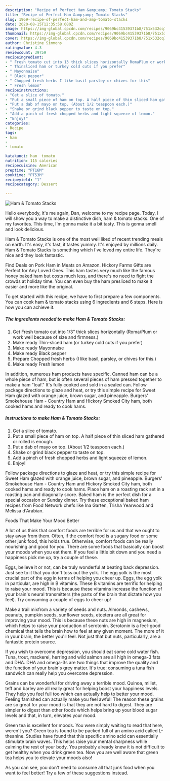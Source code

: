 ```yaml
---
description: "Recipe of Perfect Ham &amp;amp; Tomato Stacks"
title: "Recipe of Perfect Ham &amp;amp; Tomato Stacks"
slug: 1969-recipe-of-perfect-ham-and-amp-tomato-stacks
date: 2020-08-15T12:35:58.080Z
image: https://img-global.cpcdn.com/recipes/9069bc41539371b8/751x532cq70/ham-tomato-stacks-recipe-main-photo.jpg
thumbnail: https://img-global.cpcdn.com/recipes/9069bc41539371b8/751x532cq70/ham-tomato-stacks-recipe-main-photo.jpg
cover: https://img-global.cpcdn.com/recipes/9069bc41539371b8/751x532cq70/ham-tomato-stacks-recipe-main-photo.jpg
author: Christine Simmons
ratingvalue: 4.3
reviewcount: 39759
recipeingredient:
- " Fresh tomato cut into 13 thick slices horizontally RomaPlum or work well because of size and firmness"
- " Thinsliced ham or turkey cold cuts if you prefer"
- " Mayonnaise"
- " Black pepper"
- " Chopped fresh herbs I like basil parsley or chives for this"
- " Fresh lemon"
recipeinstructions:
- "Get a slice of tomato."
- "Put a small piece of ham on top. A half piece of thin sliced ham gathered or rolled is enough."
- "Put a dab of mayo on top. (About 1/2 teaspoon each.)"
- "Shake or grind black pepper to taste on top."
- "Add a pinch of fresh chopped herbs and light squeeze of lemon."
- "Enjoy!"
categories:
- Recipe
tags:
- ham
- 
- tomato

katakunci: ham  tomato 
nutrition: 115 calories
recipecuisine: American
preptime: "PT16M"
cooktime: "PT53M"
recipeyield: "1"
recipecategory: Dessert

---
```



![Ham &amp; Tomato Stacks](https://img-global.cpcdn.com/recipes/9069bc41539371b8/751x532cq70/ham-tomato-stacks-recipe-main-photo.jpg)

Hello everybody, it's me again, Dan, welcome to my recipe page. Today, I will show you a way to make a distinctive dish, ham &amp; tomato stacks. One of my favorites. This time, I'm gonna make it a bit tasty. This is gonna smell and look delicious.

Ham &amp; Tomato Stacks is one of the most well liked of recent trending meals on earth. It's easy, it's fast, it tastes yummy. It's enjoyed by millions daily. Ham &amp; Tomato Stacks is something which I've loved my entire life. They're nice and they look fantastic.

Find Deals on Pork Ham in Meats on Amazon. Hickory Farms Gifts are Perfect for Any Loved Ones. This ham tastes very much like the famous honey baked ham but costs much less, and there&#39;s no need to fight the crowds at holiday time. You can even buy the ham presliced to make it easier and more like the original.


To get started with this recipe, we have to first prepare a few components. You can cook ham &amp; tomato stacks using 6 ingredients and 6 steps. Here is how you can achieve it.

<!--inarticleads1-->

##### The ingredients needed to make Ham &amp; Tomato Stacks:

1. Get  Fresh tomato cut into 1/3” thick slices horizontally (Roma/Plum or work well because of size and firmness.)
1. Make ready  Thin-sliced ham (or turkey cold cuts if you prefer)
1. Make ready  Mayonnaise
1. Make ready  Black pepper
1. Prepare  Chopped fresh herbs (I like basil, parsley, or chives for this.)
1. Make ready  Fresh lemon


In addition, numerous ham products have specific. Canned ham can be a whole piece of ham, but is often several pieces of ham pressed together to make a ham &#34;loaf.&#34; It&#39;s fully cooked and sold in a sealed can. Follow package directions to glaze and heat, or try this simple recipe for Sweet Ham glazed with orange juice, brown sugar, and pineapple. Burgers&#39; Smokehouse Ham - Country Ham and Hickory Smoked City ham, both cooked hams and ready to cook hams. 

<!--inarticleads2-->

##### Instructions to make Ham &amp; Tomato Stacks:

1. Get a slice of tomato.
1. Put a small piece of ham on top. A half piece of thin sliced ham gathered or rolled is enough.
1. Put a dab of mayo on top. (About 1/2 teaspoon each.)
1. Shake or grind black pepper to taste on top.
1. Add a pinch of fresh chopped herbs and light squeeze of lemon.
1. Enjoy!


Follow package directions to glaze and heat, or try this simple recipe for Sweet Ham glazed with orange juice, brown sugar, and pineapple. Burgers&#39; Smokehouse Ham - Country Ham and Hickory Smoked City ham, both cooked hams and ready to cook hams. Place ham on a roasting rack set in a roasting pan and diagonally score. Baked ham is the perfect dish for a special occasion or Sunday dinner. Try these exceptional baked ham recipes from Food Network chefs like Ina Garten, Trisha Yearwood and Melissa d&#39;Arabian. 

Foods That Make Your Mood Better


A lot of us think that comfort foods are terrible for us and that we ought to stay away from them. Often, if the comfort food is a sugary food or some other junk food, this holds true. Otherwise, comfort foods can be really nourishing and good for you. There are some foods that basically can boost your moods when you eat them. If you feel a little bit down and you need a happiness pick me up, try a couple of these.

Eggs, believe it or not, can be truly wonderful at beating back depression. Just see to it that you don't toss out the yolk. The egg yolk is the most crucial part of the egg in terms of helping you cheer up. Eggs, the egg yolk in particular, are high in B vitamins. These B vitamins are terrific for helping to raise your mood. This is because these vitamins increase the function of your brain's neural transmitters (the parts of the brain that dictate how you feel). Try consuming a couple of eggs to cheer up!

Make a trail mixfrom a variety of seeds and nuts. Almonds, cashews, peanuts, pumpkin seeds, sunflower seeds, etcetera are all great for improving your mood. This is because these nuts are high in magnesium, which helps to raise your production of serotonin. Serotonin is a feel-good chemical that tells the brain how to feel at any given moment. The more of it in your brain, the better you'll feel. Not just that but nuts, particularly, are a fantastic protein source.

If you wish to overcome depression, you should eat some cold water fish. Tuna, trout, mackerel, herring and wild salmon are all high in omega-3 fats and DHA. DHA and omega-3s are two things that improve the quality and the function of your brain's grey matter. It's true: consuming a tuna fish sandwich can really help you overcome depression. 

Grains can be wonderful for driving away a terrible mood. Quinoa, millet, teff and barley are all really great for helping boost your happiness levels. They help you feel full too which can actually help to better your mood. Feeling famished can actually make you feel awful! The reason these grains are so great for your mood is that they are not hard to digest. They are simpler to digest than other foods which helps bring up your blood sugar levels and that, in turn, elevates your mood.

Green tea is excellent for moods. You were simply waiting to read that here, weren't you? Green tea is found to be packed full of an amino acid called L-theanine. Studies have found that this specific amino acid can essentially stimulate brain waves. This helps raise your mental sharpness while calming the rest of your body. You probably already knew it is not difficult to get healthy when you drink green tea. Now you are well aware that green tea helps you to elevate your moods also!

As you can see, you don't need to consume all that junk food when you want to feel better! Try  a few  of  these  suggestions  instead.

